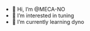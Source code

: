 - 👋 Hi, I’m @MECA-NO
- 👀 I’m interested in tuning
- 🌱 I’m currently learning dyno

<!---
MECA-NO/MECA-NO is a ✨ special ✨ repository because its `README.md` (this file) appears on your GitHub profile.
You can click the Preview link to take a look at your changes.
--->
